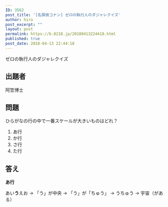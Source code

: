```yaml
---
ID: 3562
post_title: '[名探偵コナン] ゼロの執行人のダジャレクイズ'
author: hiro
post_excerpt: ""
layout: post
permalink: https://b.0218.jp/20180413224418.html
published: true
post_date: 2018-04-13 22:44:18
---
```

ゼロの執行人のダジャレクイズ

<!--more-->

## 出題者
阿笠博士

## 問題

ひらがなの行の中で一番スケールが大きいものはどれ？ 

1. あ行
2. か行
3. さ行
4. た行

## 答え
**あ行**

あい**う**えお
→ 「う」が中央
→ 「う」が「ちゅう」
→ うちゅう
→ 宇宙（がある）